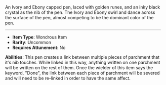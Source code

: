 An Ivory and Ebony capped pen, laced with golden runes, and an inky black crystal as the nib of the pen.
The Ivory and Ebony swirl and dance across the surface of the pen, almost competing to be the dominant color of the pen.
 
---
- **Item Type**: Wondrous Item
- **Rarity**: Uncommon
- **Requires Attunement**: No

**Abilities**: This pen creates a link between multiple pieces of parchment that it's nib touches. While linked in this way, anything written on one parchment will be written on the rest of them. Once the wielder of this item says the keyword, "Done", the link between each piece of parchment will be severed and will need to be re-linked in order to have the same affect.